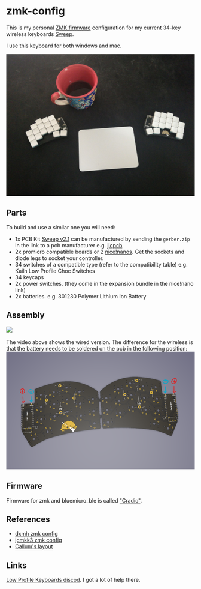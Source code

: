 # zmk-config

This is my personal [ZMK firmware][1] configuration for my current 34-key wireless keyboards [Sweep][2].

I use this keyboard for both windows and mac.

![](/keeb.jpg) 

## Parts

To build and use a similar one you will need:

* 1x PCB Kit [Sweep v2.1](https://github.com/davidphilipbarr/Sweep/tree/main/Sweepv2.1) can be manufactured by sending the `gerber.zip` in the link to a pcb manufacturer e.g. [jlcpcb](https://jlcpcb.com/)
* 2x promicro compatible boards or 2 [nice!nanos](https://splitkb.com/products/nice-nano). Get the sockets and diode legs to socket your controller.
* 34 switches of a compatible type (refer to the compatibility table) e.g. Kailh Low Profile Choc Switches
* 34 keycaps
* 2x power switches. (they come in the expansion bundle in the nice!nano link)
* 2x batteries. e.g. 301230 Polymer Lithium Ion Battery

## Assembly

<a href="https://www.youtube.com/watch?v=fBPu7AyDtkM" target="_blank">
  <img src="https://gist.githubusercontent.com/duckyb/337340baa1f0c8bcc06fef7b3b57242b/raw/97e6e0748dd1b8a3fb54fac0a88e84e6b6e0e10a/build-guide-button.svg" height="44">
</a>

The video above shows the wired version. The difference for the wireless is that the battery needs to be soldered on the pcb in the following position:
![](/sweep.png)

## Firmware

Firmware for zmk and bluemicro_ble is called ["Cradio"](https://zmk.dev/docs/hardware/).

## References

* [dxmh zmk config](https://github.com/dxmh/zmk-config)
* [jcmkk3 zmk config](https://github.com/jcmkk3/zmk-config)
* [Callum's layout](https://github.com/callum-oakley/keymap)

## Links

[Low Profile Keyboards discod](https://discord.gg/69UM9sQF8q). I got a lot of help there.

[1]: https://github.com/zmkfirmware/zmk
[2]: https://github.com/davidphilipbarr/Sweep
